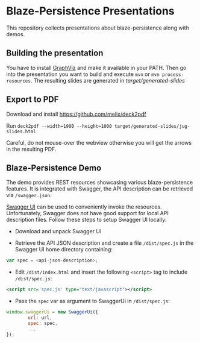 # Blaze-Persistence Presentations

This repository collects presentations about blaze-persistence along with demos.

## Building the presentation

You have to install [GraphViz](http://www.graphviz.org/Download.php) and make it available in your PATH.
Then go into the presentation you want to build and execute `mvn` or `mvn process-resources`. The resulting slides are generated in *target/generated-slides*

## Export to PDF

Download and install https://github.com/melix/deck2pdf

Run `deck2pdf --width=1900 --height=1000 target/generated-slides/jug-slides.html`

Careful, do not mouse-over the webview otherwise you will get the arrows in the resulting PDF.

## Blaze-Persistence Demo

The demo provides REST resources showcasing various blaze-persistence features.
It is integrated with Swagger, the API description can be retrieved via `/swagger.json`.

[Swagger UI](https://github.com/swagger-api/swagger-ui) can be used to conveniently invoke the resources.
Unfortunately, Swagger does not have good support for local API description files. Follow these steps to setup Swagger UI locally:

* Download and unpack Swagger UI

* Retrieve the API JSON description and create a file `/dist/spec.js` in the Swagger UI home directory containing:

```js   
var spec = <api-json-description>;
```

* Edit `/dist/index.html` and insert the following `<script>` tag to include `/dist/spec.js`:

```xml
<script src='spec.js' type="text/javascript"></script>
```

* Pass the `spec` var as argument to SwaggerUi in `/dist/spec.js`:

```js
window.swaggerUi = new SwaggerUi({
        url: url,
		spec: spec,
		...
});
```